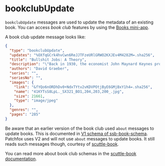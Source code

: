 # bookclubUpdate

`bookclubUpdate` messages are used to update the metadata of an existing book. You can access _book club_ features by using the [Books mini-app](/packages/books/).

A book club update message looks like:

```json
{
  "type": "bookclubUpdate",
  "updates": "%OXfqGCrk4hvCwn6ReJJTFzeURlGRWO2KXJEv4M4282M=.sha256",
  "title": "Bullshit Jobs: A Theory",
  "description": "\"Back in 1930, the economist John Maynard Keynes prophesied that by the century's end, technology would see us all working fifteen-hour weeks. But instead, something curious happened. Today, average working hours have not decreased, but increased. And now, across the developed world, three-quarters of all jobs are in services or admin, jobs that don't seem to add anything to society: bullshit jobs. In Bullshit Jobs, David Graeber explores how this phenomenon - one more associated with the 20th-century Soviet Union, but which capitalism was supposed to eliminate - has happened. In doing so, he looks at how we value work, and how, rather than being productive, work has become an end in itself; the way such work maintains the current broken system of finance capital; and, finally, how we can get out of it.\"\n\nSource: https://www.amazon.co.uk/Bullshit-Jobs-Theory-David-Graeber/dp/0241263883",
  "authors": "David Graeber",
  "series": "",
  "seriesNo": "",
  "images": {
    "link": "&fYQo6nORDhDv0+NdxTYtv2vKDVPOtjByE6GMjBxY1h4=.sha256",
    "name": "41KYTsS8LpL._SX321_BO1,204,203,200_.jpg",
    "size": 21661,
    "type": "image/jpeg"
  },
  "genres": "",
  "pages": "285"
}

```

Be aware that an earlier version of the book club used `about` messages to update books. This is documented in [V1 schema of ssb-book-schema](https://github.com/ssbc/ssb-book-schema/). Patchfox uses V2 and will not use `about` messages to update books. It still reads such messages though, courtesy of [scuttle-book](https://github.com/ssbc/scuttle-book).

You can read more about book club schemas in the [scuttle-book documentation](https://github.com/ssbc/ssb-book-schema/).
